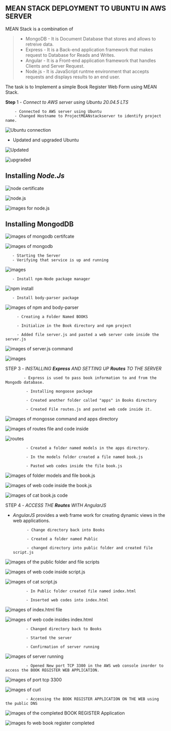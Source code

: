 ##   MEAN STACK DEPLOYMENT TO UBUNTU IN AWS SERVER

MEAN Stack is a combination of 
  > - MongoDB - It is Document Database that stores and allows to retreive data.
  > - Express - It is a Back-end application framework that makes request to Database for Reads and Writes.
  >-   Angular - It is a Front-end application framework that handles Clients and Server Request.
  > - Node.js - It is JavaScript runtme environment that accepts requests and displays results to an end user.

The task is to Implement a simple Book Register Web Form using MEAN Stack.

**Step** 1 - *Connect to AWS server using Ubuntu 20.04.5 LTS*

        - Connected to AWS server using Ubuntu
        - Changed Hostname to ProjectMEANstackserver to identify project name.
       
![Ubuntu connection](Images/new1...png)


- Updated and upgraded Ubuntu
     
     
![Updated](Images/new2.png)

![upgraded](Images/new3.png)
     
     
   ## Installing  *Node.Js*

![node certificate](Images/new4.png)

![node.js](Images/new6.png)

   
![images for node.js](Images/new5.png)
     
  ## Installing **MongodDB**


![images of mongodb certifcate](Images/new7.png) 
       

![images of mongodb](mongodb.png)    
       
       
       - Starting the Server
       - Verifying that service is up and running

![images](new8.png)

       
       - Install npm-Node package manager

![npm install](npm.png)
       
       - Install body-parser package
       
       
![images of npm and body-parser](Bodyparser.png)
       
       
       
         - Creating a Folder Named BOOKS
         
         - Initialize in the Book directory and npm project
         
         - Added file server.js and pasted a web server code inside the server.js
         
![images of server.js command](books.png)

![images](code.png)
         
         
         
STEP 3 - *INSTALLING **Express** AND SETTING UP **Routes** TO THE SERVER*
         
            - Express is used to pass book information to and from the Mongodb database.
            
             - Installing mongoose package
             
             - Created another folder called "apps" in Books directory
             
             - Created File routes.js and pasted web code inside it.
             
            
![images of mongosse command and apps directory](mongoose.png)
             
             
![images of routes file and code inside](codes.png)

![routes](codesroutes.png)
             
             
             
             - Created a folder named models in the apps directory.
             
             - In the models folder created a file named book.js
             
             - Pasted web codes inside the file book.js
             
             
![images of folder models and file book.js](model.png)
             
![images of web code inside the *book.js*](codes3.png)

![images of cat book.js code](code4.png)
             
             


STEP 4 - *ACCESS THE **Routes** WITH *AngularJS**
             
            
 - *AngularJS* provides a web frame work for creating dynamic views in the web applications.
             
             - Change directory back into Books
             
             - Created a folder named Public
             
             - changed directory into public folder and created file script.js
             
![images of the public folder and file scripts](model.png)
             
![images of web code inside script.js](code5.png)

![images of cat script.js](code5..png)
             
             
             - In Public folder created file named index.html
              
             - Inserted web codes into index.html
             
![images of index.html file](code6.png)
             
![images of web code insides index.html](code6..png)
             
             
             
             
             - Changed directory back to Books
             
             - Started the server 
             
             - Confirmation of server running
             
![images of server running](server.png)
             
             
             
             - Opened New port TCP 3300 in the AWS web console inorder to access the BOOK REGISTER WEB APPLICATION.
             
             
![images of port tcp 3300](tcp.png)

![images of curl](curl.png)
             
             
             - Accessing the BOOK REGISTER APPLICATION ON THE WEB using the public DNS
             
             
![images of the completed BOOK REGISTER Application](complete.png)

![images fo web book register completed](webform.png)




         
         
         
